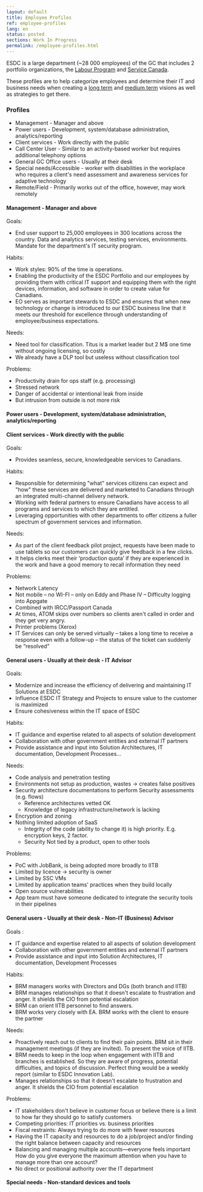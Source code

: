 ```yaml
---
layout: default
title: Employee Profiles
ref: employee-profiles
lang: en
status: posted
sections: Work In Progress
permalink: /employee-profiles.html
---
```


ESDC is a large department (~28 000 employees) of the GC that includes 2 portfolio organizations, the [Labour Program](https://www.canada.ca/en/employment-social-development/corporate/portfolio/labour.html) and [Service Canada](https://www.canada.ca/en/employment-social-development/corporate/portfolio/service-canada.html).

These profiles are to help categorize employees and determine their IT and business needs when creating a [long term](it-picture-long-term.md) and [medium term](it-picture-medium-term.md) visions as well as strategies to get there.

### Profiles

- Management - Manager and above
- Power users - Development, system/database administration, analytics/reporting
- Client services - Work directly with the public
- Call Center User - Similar to an activity-based worker but requires additional telephony options
- General GC Office users - Usually at their desk
- Special needs/Accessible - worker with disabilities in the workplace who requires a client's need assessment and awareness services   for adaptive technology
- Remote/Field - Primarily works out of the office, however, may work remotely

#### Management - Manager and above

Goals:

- End user support to 25,000 employees in 300 locations across the country. Data and analytics services, testing services, environments. Mandate for the department's IT security program.

Habits:

- Work styles: 90% of the time is operations.
- Enabling the productivity of the ESDC Portfolio and our employees by providing them with critical IT support and equipping them with the right devices, information, and software in order to create value for Canadians.
- EO serves as important stewards to ESDC and ensures that when new technology or change is introduced to our ESDC business line that it meets our threshold for excellence through understanding of employee/business expectations.

Needs:

- Need tool for classification. Titus is a market leader but 2 M$ one time without ongoing licensing, so costly
- We already have a DLP tool but useless without classification tool

Problems:

- Productivity drain for ops staff (e.g. processing)
- Stressed network
- Danger of accidental or intentional leak from inside
- But intrusion from outside is not more risk

#### Power users - Development, system/database administration, analytics/reporting

#### Client services - Work directly with the public

Goals:

- Provides seamless, secure, knowledgeable services to Canadians.

Habits:

- Responsible for determining "what" services citizens can expect and "how" these services are delivered and marketed to Canadians through an integrated multi-channel delivery network.
- Working with federal partners to ensure Canadians have access to all programs and services to which they are entitled.
- Leveraging opportunities with other departments to offer citizens a fuller spectrum of government services and information.

Needs:

- As part of the client feedback pilot project, requests have been made to use tablets so our customers can quickly give feedback in a few clicks.
- It helps clerks meet their ‘production quota’ if they are experienced in the work and have a good memory to recall information they need  

Problems:

- Network Latency
- Not mobile – no WI-FI – only on Eddy and Phase IV – Difficulty logging into Appgate
- Combined with IRCC/Passport Canada
- At times, ATOM skips over numbers so clients aren't called in order and they get very angry.
- Printer problems (Xerox)
- IT Services can only be served virtually – takes a long time to receive a response even with a follow-up – the status of the ticket can suddenly be “resolved”  

#### General users - Usually at their desk - IT Advisor

Goals:

- Modernize and increase the efficiency of delivering and maintaining IT Solutions at ESDC
- Influence ESDC IT Strategy and Projects to ensure value to the customer is maximized
- Ensure cohesiveness within the IT space of ESDC

Habits:

- IT guidance and expertise related to all aspects of solution development
- Collaboration with other government entities and external IT partners
- Provide assistance and input into Solution Architectures, IT documentation, Development Processes…

Needs:

- Code analysis and penetration testing
- Environments not setup as production, wastes -> creates false positives
- Security architecture documentations to perform Security assessments (e.g. flows)
  - Reference architectures vetted OK
  - Knowledge of legacy infrastructure/network is lacking
- Encryption and zoning
- Nothing limited adoption of SaaS
  - Integrity of the code (ability to change it) is high priority. E.g. encryption keys, 2 factor.
  - Security Not tied by a product, open to other tools

Problems:

- PoC with JobBank, is being adopted more broadly to IITB
- Limited by licence -> security is owner
- Limited by SSC VMs
- Limited by application teams' practices when they build locally
- Open source vulnerabilities
- App team must have someone dedicated to integrate the security tools in their pipelines

#### General users - Usually at their desk - Non-IT (Business) Advisor

Goals :

- IT guidance and expertise related to all aspects of solution development
- Collaboration with other government entities and external IT partners
- Provide assistance and input into Solution Architectures, IT documentation, Development Processes

Habits:

- BRM managers works with Directors and DGs (both branch and IITB)
- BRM manages relationships so that it doesn't escalate to frustration and anger. It shields the CIO from potential escalation
- BRM can orient IITB personnel to find answers.
- BRM works very closely with EA. BRM works with the client to ensure the partner

Needs:

- Proactively reach out to clients to find their pain points. BRM sit in their management meetings (if they are invited). To present the voice of IITB.
- BRM needs to keep in the loop when engagement with IITB and branches is established. So they are aware of progress, potential difficulties, and topics of discussion. Perfect thing would be a weekly report (similar to ESDC Innovation Lab).
- Manages relationships so that it doesn't escalate to frustration and anger. It shields the CIO from potential escalation

Problems:

- IT stakeholders don't believe in customer focus or believe there is a limit to how far they should go to satisfy customers
- Competing priorities: IT priorities vs. business priorities
- Fiscal restraints: Always trying to do more with fewer resources
- Having the IT capacity and resources to do a job/project and/or finding the right balance between capacity and resources
- Balancing and managing multiple accounts—everyone feels important
How do you give everyone the maximum attention when you have to manage more than one account?
- No direct or positional authority over the IT department

#### Special needs - Non-standard devices and tools
